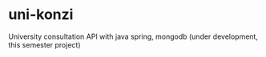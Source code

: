 # uni-konzi
University consultation API with java spring, mongodb
(under development, this semester project)
